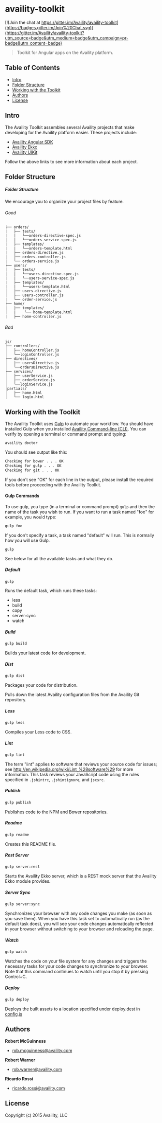 # availity-toolkit

[![Join the chat at https://gitter.im/Availity/availity-toolkit](https://badges.gitter.im/Join%20Chat.svg)](https://gitter.im/Availity/availity-toolkit?utm_source=badge&utm_medium=badge&utm_campaign=pr-badge&utm_content=badge)

> Toolkit for Angular apps on the Availity platform.

## Table of Contents
* [Intro](#intro)
* [Folder Structure](#folder-structure)
* [Working with the Toolkit](#working-with-the-toolkit)
* [Authors](#authors)
* [License](#license)


## Intro
The Availity Toolkit assembles several Availity projects that make developing for the Availity platform easier. These projects include:

* [Availity Angular SDK](https://github.com/Availity/availity-angular)
* [Availity Ekko](https://github.com/Availity/availity-ekko)
* [Availity UIKit](https://github.com/Availity/availity-uikit)

Follow the above links to see more information about each project.


## Folder Structure
##### Folder Structure

We encourage you to organize your project files by feature.


###### Good

```
├── orders/
|   ├── tests/
|   |   └──orders-directive-spec.js
|   |   └──orders-service-spec.js
|   ├── templates/
|   |   └──orders-template.html
|   ├── orders-directive.js
|   ├── orders-controller.js
|   └── orders-service.js
├── users/
|   ├── tests/
|   |   └──users-directive-spec.js
|   |   └──users-service-spec.js
|   ├── templates/
|   |   └──users-template.html
│   ├── users-directive.js
│   ├── users-controller.js
|   └── order-service.js
├── home/
|   ├── templates/
│   |    └── home-template.html
|   ├── home-controller.js
```

###### Bad

```
js/
├── controllers/
│   ├── homeController.js
│   └──loginController.js
├── directives/
│   ├── usersDirective.js
│   └──ordersDirective.js
├── services/
│   ├── userService.js
│   ├── orderService.js
│   └──loginService.js
│partials/
│   ├── home.html
│   └── login.html
```


## Working with the Toolkit
The Availity Toolkit uses [Gulp](http://gulpjs.com) to automate your workflow. You should have installed Gulp when you installed [Availity Command-line (CLI)](https://github.com/Availity/availity-cli). You can verify by opening a terminal or command prompt and typing:

>
```sh
availity doctor
```

You should see output like this:

>
```sh
Checking for bower . . . OK
Checking for gulp . . . OK
Checking for git . . . OK
```

If you don't see "OK" for each line in the output, please install the required tools before proceeding with the Availity Toolkit.

#### Gulp Commands

To use gulp, you type (in a terminal or command prompt) `gulp` and then the name of the task you wish to run. If you want to run a task named "foo" for example, you would type:

>
```sh
gulp foo
```

If you don't specify a task, a task named "default" will run. This is normally how you will use Gulp.

>
```sh
gulp
```

See below for all the available tasks and what they do.

##### Default

>
```sh
gulp
```


Runs the default task, which runs these tasks:
* less
* build
* copy
* server:sync
* watch

##### Build

>
```sh
gulp build
```

Builds your latest code for development.


##### Dist

>
```sh
gulp dist
```

Packages your code for distribution.

Pulls down the latest Availity configuration files from the Availity Git repository.

##### Less

>
```sh
gulp less
```

Compiles your Less code to CSS.

##### Lint

>
```sh
gulp lint
```

The term "lint" applies to software that reviews your source code for issues; see http://en.wikipedia.org/wiki/Lint_%28software%29 for more information. This task reviews your JavaScript code using the rules specified in `.jshintrc`, `.jshintignore`, and `jscsrc`. 


##### Publish

>
```sh
gulp publish
```

Publishes code to the NPM and Bower repositories. 

##### Readme

>
```sh
gulp readme
```

Creates this README file.

##### Rest Server

>
```sh
gulp server:rest
```

Starts the Availity Ekko server, which is a REST mock server that the Availity Ekko module provides.

##### Server Sync

>
```sh
gulp server:sync
```

Synchronizes your browser with any code changes you make (as soon as you save them). When you have this task set to automatically run (as the default task does), you will see your code changes automatically reflected in your browser without switching to your browser and reloading the page.

##### Watch

>
```sh
gulp watch
```

Watches the code on your file system for any changes and triggers the necessary tasks for your code changes to synchronize to your browser. Note that this command continues to watch until you stop it by pressing Control+C.

##### Deploy

>
```sh
gulp deploy
```

Deploys the built assets to a location specified under deploy.dest in [config.js](workflow/config.js) 


## Authors

**Robert McGuinness**
+ [rob.mcguinness@availity.com](rob.mcguinness@availity.com)

**Robert Warner**
+ [rob.warner@availity.com](rob.warner@availity.com)

**Ricardo Rossi**
+ [ricardo.rossi@availity.com](ricardo.rossi@availity.com)


## License
Copyright (c) 2015 Availity, LLC
